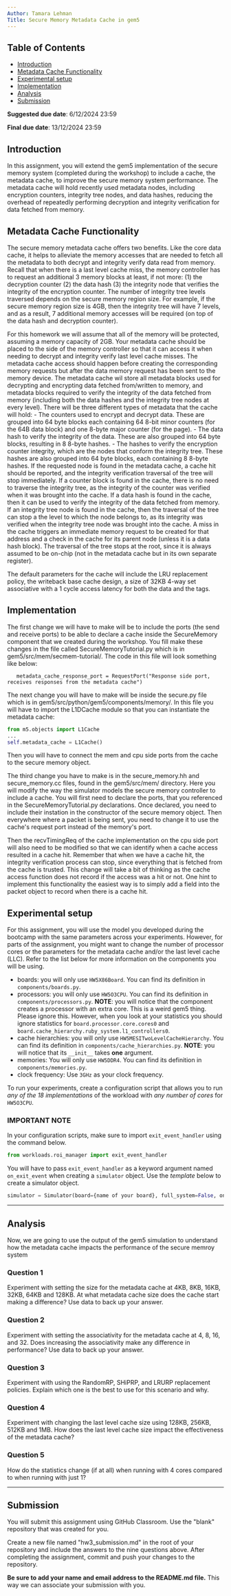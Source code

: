 ```yaml
---
Author: Tamara Lehman
Title: Secure Memory Metadata Cache in gem5
---
```


## Table of Contents

- [Introduction](#introduction)
- [Metadata Cache Functionality](#metadata-cache-functionality)
- [Experimental setup](#experimental-setup)
- [Implementation](#implementation)
- [Analysis](#analysis)
- [Submission](#submission)

**Suggested due date**: 6/12/2024 23:59

**Final due date**: 13/12/2024 23:59

## Introduction

In this assignment, you will extend the gem5 implementation of the secure memory system (completed during the workshop) to include a cache, the metadata cache, to improve the secure memory system performance. The metadata cache will hold recently used metadata nodes, including encryption counters, integrity tree nodes, and data hashes, reducing the overhead of repeatedly performing decryption and integrity verification for data fetched from memory.

## Metadata Cache Functionality

The secure memory metadata cache offers two benefits. Like the core data cache, it helps to alleviate the memory accesses that are needed to fetch all the metadata to both decrypt and integrity verify data read from memory. Recall that when there is a last level cache miss, the memory controller has to request an additional 3 memory blocks at least, if not more: (1) the decryption counter (2) the data hash (3) the integrity node that verifies the integrity of the encryption counter. The number of integrity tree levels traversed depends on the secure memory region size. For example, if the secure memory region size is 4GB, then the integrity tree will have 7 levels, and as a result, 7 additional memory accesses will be required (on top of the data hash and decryption counter).

For this homework we will assume that all of the memory will be protected, assuming a memory capacity of 2GB. Your metadata cache should be placed to the side of the memory controller so that it can access it when needing to decrypt and integrity verify last level cache misses. The metadata cache access should happen before creating the corresponding memory requests but after the data memory request has been sent to the memory device. The metadata cache wil store all metadata blocks used for decrypting and encrypting data fetched from/written to memory, and metadata blocks required to verify the integrity of the data fetched from memory (including both the data hashes and the integrity tree nodes at every level). There will be three different types of metadata that the cache will hold:
     - The counters used to encrypt and decrypt data. These are grouped into 64 byte blocks each containing 64 8-bit minor counters (for the 64B data block) and one 8-byte major counter (for the page).
     - The data hash to verify the integrity of the data. These are also grouped into 64 byte blocks, resulting in 8 8-byte hashes.
     - The hashes to verify the encryption counter integrity, which are the nodes that conform the integrity tree. These hashes are also grouped into 64 byte blocks, each containing 8 8-byte hashes.
If the requested node is found in the metadata cache, a cache hit should be reported, and the integrity verification traversal of the tree will stop immediately. If a counter block is found in the cache, there is no need to traverse the integrity tree, as the integrity of the counter was verified when it was brought into the cache. If a data hash is found in the cache, then it can be used to verify the integrity of the data fetched from memory. If an integrity tree node is found in the cache, then the traversal of the tree can stop a the level to which the node belongs to, as its integrity was verified when the integrity tree node was brought into the cache. A miss in the cache triggers an immediate memory request to be created for that address and a check in the cache for its parent node (unless it is a data hash block). The traversal of the tree stops at the root, since it is always assumed to be on-chip (not in the metadata cache but in its own separate register).

The default parameters for the cache will include the LRU replacement policy, the writeback base cache design, a size of 32KB 4-way set associative with a 1 cycle access latency for both the data and the tags.

## Implementation

The first change we will have to make will be to include the ports (the send and receive ports) to be able to declare a cache inside the SecureMemory component that we created during the workshop. You fill make these changes in the file called SecureMemoryTutorial.py which is in gem5/src/mem/secmem-tutorial/.  The code in this file will look something like below:

```metadata_cache_request_port  = RequestPort("Cache access port, sends requests for metadata")
   metadata_cache_response_port = RequestPort("Response side port, receives responses from the metadata cache")
   ```

The next change you will have to make will be inside the secure.py file which is in gem5/src/python/gem5/components/memory/. In this file you will have to import the L1DCache module so that you can instantiate the metadata cache:

```python
from m5.objects import L1Cache
...
self.metadata_cache = L1Cache()
```
Then you will have to connect the mem and cpu side ports from the cache to the secure memory object.

The third change you have to make is in the secure_memory.hh and secure_memory.cc files, found in the gem5/src/mem/ directory. Here you will modify the way the simulator models the secure memory controller to include a cache. You will first need to declare the ports, that you referenced in the SecureMemoryTutorial.py declarations. Once declared, you need to include their instation in the constructor of the secure memory object. Then everywhere where a packet is being sent, you need to change it to use the cache's request port instead of the memory's port.

Then the recvTimingReq of the cache implementation on the cpu side port will also need to be modified so that we can identify when a cache access resulted in a cache hit. Remember that when we have a cache hit, the integrity verification process can stop, since everything that is fetched from the cache is trusted. This change will take a bit of thinking as the cache access function does not record if the access was a hit or not. One hint to implement this functionality the easiest way is to simply add a field into the packet object to record when there is a cache hit.

## Experimental setup

For this assignment, you will use the model you developed during the bootcamp with the same parameters across your experiments.
However, for parts of the assignment, you might want to change the number of processor cores or the parameters for the metadata cache and/or the last level cache (LLC).
Refer to the list below for more information on the components you will be using.

- boards: you will only use `HW5X86Board`.
You can find its definition in `components/boards.py`.
- processors: you will only use `HW5O3CPU`.
You can find its definition in `components/processors.py`.
**NOTE**: you will notice that the component creates a processor with an extra core.
This is a weird gem5 thing.
Please ignore this.
However, when you look at your statistics you should ignore statistics for `board.processor.core.cores0` and
`board.cache_hierarchy.ruby_system.l1_controllers0`.
- cache hierarchies: you will only use `HW5MESITwoLevelCacheHierarchy`.
You can find its definition in `components/cache_hierarchies.py`.
**NOTE**: you will notice that its `__init__` takes **one** argument.
- memories: You will only use `HW5DDR4`.
You can find its definition in `components/memories.py`.
- clock frequency: Use `3GHz` as your clock frequency.

To run your experiments, create a configuration script that allows you to run *any of the 18 implementations* of the workload with *any number of cores* for `HW5O3CPU`.

### **IMPORTANT NOTE**

In your configuration scripts, make sure to import `exit_event_handler` using the command below.

```python
from workloads.roi_manager import exit_event_handler
```

You will have to pass `exit_event_handler` as a keyword argument named `on_exit_event` when creating a `simulator` object. Use the *template* below to create a simulator object.

```python
simulator = Simulator(board={name of your board}, full_system=False, on_exit_event=exit_event_handler)
```

---

## Analysis

Now, we are going to use the output of the gem5 simulation to understand how the metadata cache impacts the performance of the secure memroy system

### Question 1

Experiment with setting the size for the metadata cache at 4KB, 8KB, 16KB, 32KB, 64KB and 128KB. At what metadata cache size does the cache start making a difference? Use data to back up your answer.

### Question 2

Experiment with setting the associativity for the metadata cache at 4, 8, 16, and 32. Does increasing the associativity make any difference in performance? Use data to back up your answer.

### Question 3

Experiment with using the RandomRP, SHiPRP, and  LRURP replacement policies. Explain which one is the best to use for this scenario and why.

### Question 4

Experiment with changing the last level cache size using 128KB, 256KB, 512KB and 1MB. How does the last level cache size impact the effectiveness of the metadata cache?

### Question 5

How do the statistics change (if at all) when running with 4 cores compared to when running with just 1?

---

## Submission

You will submit this assignment using GitHub Classroom.
Use the "blank" repository that was created for you.

Create a new file named "hw3_submission.md" in the root of your repository and include the answers to the nine questions above.
After completing the assignment, commit and push your changes to the repository.

**Be sure to add your name and email address to the README.md file.**
This way we can associate your submission with you.

